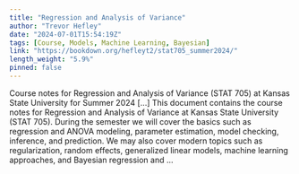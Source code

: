 ```yaml
---
title: "Regression and Analysis of Variance"
author: "Trevor Hefley"
date: "2024-07-01T15:54:19Z"
tags: [Course, Models, Machine Learning, Bayesian]
link: "https://bookdown.org/hefleyt2/stat705_summer2024/"
length_weight: "5.9%"
pinned: false
---
```


Course notes for Regression and Analysis of Variance (STAT 705) at Kansas State University for Summer 2024 [...] This document contains the course notes for Regression and Analysis of Variance at Kansas State University (STAT 705). During the semester we will cover the basics such as regression and ANOVA modeling, parameter estimation, model checking, inference, and prediction. We may also cover modern topics such as regularization, random effects, generalized linear models, machine learning approaches, and Bayesian regression and ...
